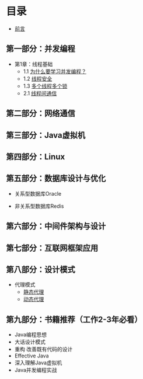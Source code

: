 # 目录
- [前言](preface.md)

## 第一部分：并发编程

- 第1章：线程基础
	- 1.1 [为什么要学习并发编程？](01/01.1.md)
	- 1.2 [线程安全](01/01.2.md)
	- 1.3 [多个线程多个锁](01/01.3.md)
	- 2.1 [线程间通信](02/02.1.md)

## 第二部分：网络通信


## 第三部分：Java虚拟机


## 第四部分：Linux


## 第五部分：数据库设计与优化
- 关系型数据库Oracle

- 非关系型数据库Redis


## 第六部分：中间件架构与设计


## 第七部分：互联网框架应用

## 第八部分：设计模式
- 代理模式
	- [静态代理](./design-patterns/静态代理.md)
	- [动态代理](./design-patterns/动态代理.md)

## 第九部分：书籍推荐（工作2-3年必看）
- Java编程思想
- 大话设计模式
- 重构 改善既有代码的设计
- Effective Java
- 深入理解Java虚拟机
- Java并发编程实战


